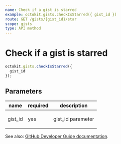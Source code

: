 ```yaml
---
name: Check if a gist is starred
example: octokit.gists.checkIsStarred({ gist_id })
route: GET /gists/{gist_id}/star
scope: gists
type: API method
---
```


# Check if a gist is starred

```js
octokit.gists.checkIsStarred({
  gist_id
});
```

## Parameters

<table>
  <thead>
    <tr>
      <th>name</th>
      <th>required</th>
      <th>description</th>
    </tr>
  </thead>
  <tbody>
    <tr><td>gist_id</td><td>yes</td><td>

gist_id parameter

</td></tr>
  </tbody>
</table>

See also: [GitHub Developer Guide documentation](https://docs.github.com/v3/gists/#check-if-a-gist-is-starred).
